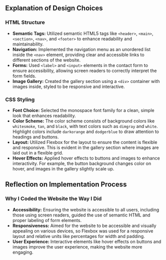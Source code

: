 ## Explanation of Design Choices

### HTML Structure

- **Semantic Tags:** Utilized semantic HTML5 tags like `<header>`, `<main>`, `<section>`, `<nav>`, and `<footer>` to enhance readability and maintainability.
- **Navigation:** Implemented the navigation menu as an unordered list inside the `<nav>` element, providing clear and accessible links to different sections of the website.
- **Forms:** Used `<label>` and `<input>` elements in the contact form to ensure accessibility, allowing screen readers to correctly interpret the form fields.
- **Image Gallery:** Created the gallery section using a `<div>` container with images inside, styled to be responsive and interactive.

### CSS Styling

- **Font Choice:** Selected the monospace font family for a clean, simple look that enhances readability.
- **Color Scheme:** The color scheme consists of background colors like `whitesmoke`, `tan`, and `black`, with text colors such as `dimgray` and `white`. Highlight colors include `darkorange` and `dodgerblue` to draw attention to headings and buttons.
- **Layout:** Utilized Flexbox for the layout to ensure the content is flexible and responsive. This is evident in the gallery section where images are laid out in a flexible grid.
- **Hover Effects:** Applied hover effects to buttons and images to enhance interactivity. For example, the button background changes color on hover, and images in the gallery slightly scale up.

## Reflection on Implementation Process

### Why I Coded the Website the Way I Did

- **Accessibility:** Ensuring the website is accessible to all users, including those using screen readers, guided the use of semantic HTML and proper labeling of form elements.
- **Responsiveness:** Aimed for the website to be accessible and visually appealing on various devices, so Flexbox was used for a responsive layout and relative units like percentages for width and padding.
- **User Experience:** Interactive elements like hover effects on buttons and images improve the user experience, making the website more engaging.
